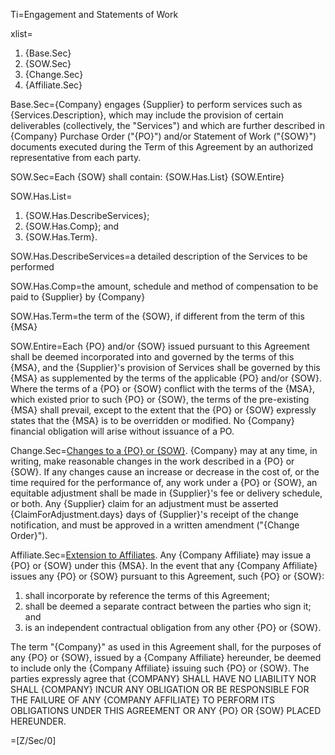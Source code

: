 Ti=Engagement and Statements of Work

xlist=<ol><li>{Base.Sec}</li><li>{SOW.Sec}</li><li>{Change.Sec}</li><li>{Affiliate.Sec}</li></ol>

Base.Sec={Company} engages {Supplier} to perform services such as {Services.Description}, which may include the provision of certain deliverables (collectively, the "Services") and which are further described in {Company} Purchase Order ("{PO}") and/or Statement of Work ("{SOW}") documents executed during the Term of this Agreement by an authorized representative from each party.

SOW.Sec=Each {SOW} shall contain: {SOW.Has.List}   {SOW.Entire}

SOW.Has.List=<ol><li>{SOW.Has.DescribeServices};<li>{SOW.Has.Comp}; and<li>{SOW.Has.Term}.</ol>

SOW.Has.DescribeServices=a detailed description of the Services to be performed

SOW.Has.Comp=the amount, schedule and method of compensation to be paid to {Supplier} by {Company}

SOW.Has.Term=the term of the {SOW}, if different from the term of this {MSA}

SOW.Entire=Each {PO} and/or {SOW} issued pursuant to this Agreement shall be deemed incorporated into and governed by the terms of this {MSA}, and the {Supplier}'s provision of Services shall be governed by this {MSA} as supplemented by the terms of the applicable {PO} and/or {SOW}. Where the terms of a {PO} or {SOW} conflict with the terms of the {MSA}, which existed prior to such {PO} or {SOW}, the terms of the pre-existing {MSA} shall prevail, except to the extent that the {PO} or {SOW} expressly states that the {MSA} is to be overridden or modified. No {Company} financial obligation will arise without issuance of a PO.

Change.Sec=<u>Changes to a {PO} or {SOW}</u>. {Company} may at any time, in writing, make reasonable changes in the work described in a {PO} or {SOW}. If any changes cause an increase or decrease in the cost of, or the time required for the performance of, any work under a {PO} or {SOW}, an equitable adjustment shall be made in {Supplier}'s fee or delivery schedule, or both. Any {Supplier} claim for an adjustment must be asserted {ClaimForAdjustment.days} days of {Supplier}'s receipt of the change notification, and must be approved in a written amendment ("{Change Order}").

Affiliate.Sec=<u>Extension to Affiliates</u>. Any {Company Affiliate} may issue a {PO} or {SOW} under this {MSA}. In the event that any {Company Affiliate} issues any {PO} or {SOW} pursuant to this Agreement, such {PO} or {SOW}: <ol><li>shall incorporate by reference the terms of this Agreement;</li><li>shall be deemed a separate contract between the parties who sign it; and</li><li>is an independent contractual obligation from any other {PO} or {SOW}.</li></ol> The term "{Company}" as used in this Agreement shall, for the purposes of any {PO} or {SOW}, issued by a {Company Affiliate} hereunder, be deemed to include only the {Company Affiliate} issuing such {PO} or {SOW}. The parties expressly agree that <span style="text-transform: uppercase">{Company} shall have no liability nor shall {Company} incur any obligation or be responsible for the failure of any {Company Affiliate} to perform its obligations under this Agreement or any {PO} or {SOW} placed hereunder</span>.

=[Z/Sec/0]
